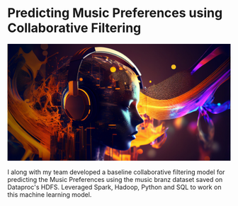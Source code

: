 # Predicting Music Preferences using Collaborative Filtering

![Music](musicAI.jpeg)

I along with my team developed a baseline collaborative filtering model for predicting the Music Preferences using the music branz dataset saved on Dataproc's HDFS. 
Leveraged Spark, Hadoop, Python and SQL to work on this machine learning model.
